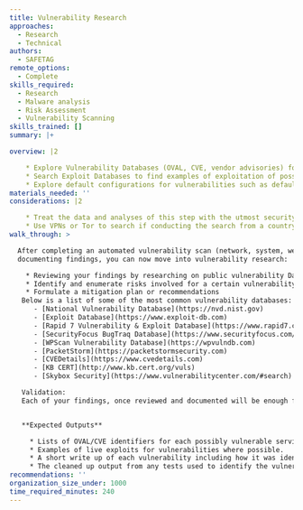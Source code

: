 ```yaml
---
title: Vulnerability Research
approaches:
  - Research
  - Technical
authors:
  - SAFETAG
remote_options:
  - Complete
skills_required:
  - Research
  - Malware analysis
  - Risk Assessment
  - Vulnerability Scanning
skills_trained: []
summary: |+

overview: |2

    * Explore Vulnerability Databases (OVAL, CVE, vendor advisories) for potential risks of systems and software used on servers, user devices, and online services (including the organization's website/CMS)
    * Search Exploit Databases to find examples of exploitation of possible vulnerabilities identified.
    * Explore default configurations for vulnerabilities such as default passwords or users.
materials_needed: ''
considerations: |2

    * Treat the data and analyses of this step with the utmost security.
    * Use VPNs or Tor to search if conducting the search from a country that is highly competitive with the organization's country, or is known to surveil.
walk_through: >

  After completing an automated vulnerability scan (network, system, webapp) and
  documenting findings, you can now move into vulnerability research:

    * Reviewing your findings by researching on public vulnerability Databases about the vulnerability that you have found.
    * Identify and enumerate risks involved for a certain vulnerability
    * Formulate a mitigation plan or recommendations
   Below is a list of some of the most common vulnerability databases:
      - [National Vulnerability Database](https://nvd.nist.gov)
      - [Exploit Database](https://www.exploit-db.com)
      - [Rapid 7 Vulnerability & Exploit Database](https://www.rapid7.com/db)
      - [SecurityFocus BugTraq Database](https://www.securityfocus.com/bid)
      - [WPScan Vulnerability Database](https://wpvulndb.com)
      - [PacketStorm](https://packetstormsecurity.com)
      - [CVEDetails](https://www.cvedetails.com)
      - [KB CERT](http://www.kb.cert.org/vuls)
      - [Skybox Security](https://www.vulnerabilitycenter.com/#search)

   Validation:
   Each of your findings, once reviewed and documented will be enough for your report. However, if you and the organization agreed to verify findings and vulnerability truly exist, you may refer to Penetration Testing resources within SAFETAG framework.


   **Expected Outputs**

     * Lists of OVAL/CVE identifiers for each possibly vulnerable service/system.
     * Examples of live exploits for vulnerabilities where possible.
     * A short write up of each vulnerability including how it was identified.
     * The cleaned up output from any tests used to identify the vulnerability.
recommendations: ''
organization_size_under: 1000
time_required_minutes: 240
---
```


